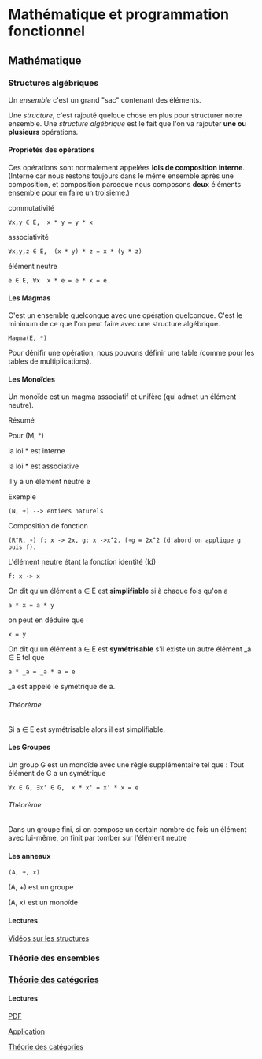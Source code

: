 # Mathématique et programmation fonctionnel

## Mathématique

### Structures algébriques

Un *ensemble* c'est un grand "sac" contenant des éléments.

Une *structure*, c'est rajouté quelque chose en plus pour structurer notre ensemble. Une *structure algébrique* est le fait que l'on va rajouter **une ou plusieurs** opérations.

#### Propriétés des opérations

Ces opérations sont normalement appelées **lois de composition interne**.
(Interne car nous restons toujours dans le même ensemble après une composition, et composition  parceque nous composons **deux** éléments ensemble pour en faire un troisième.)

commutativité

	∀x,y ∈ E,  x * y = y * x
	
associativité

	∀x,y,z ∈ E,  (x * y) * z = x * (y * z)
	
élément neutre
	
	e ∈ E, ∀x  x * e = e * x = e

#### Les Magmas

C'est un ensemble quelconque avec une opération quelconque. C'est le minimum de ce que l'on peut faire avec une structure algébrique.

	Magma(E, *)
	
Pour dénifir une opération, nous pouvons définir une table (comme pour les tables de multiplications).

#### Les Monoïdes

Un monoïde est un magma associatif et unifère (qui admet un élément neutre).

Résumé

Pour (M, *)

la loi * est interne

la loi * est associative 

Il y a un élement neutre e

Exemple 

	(N, +) --> entiers naturels
	
Composition de fonction
	
	(R^R, ∘) f: x -> 2x, g: x ->x^2. f∘g = 2x^2 (d'abord on applique g puis f).
	
L'élément neutre étant la fonction identité (Id)

	f: x -> x

On dit qu'un élément a ∈ E est **simplifiable** si à chaque fois qu'on a 

	a * x = a * y

on peut en déduire que 

	x = y
	
On dit qu'un élément a ∈ E est **symétrisable** s'il existe un autre élément _a ∈ E tel que  

	a * _a = _a * a = e

_a est appelé le symétrique de a.

###### Théorème

Si a ∈ E est symétrisable alors il est simplifiable.

#### Les Groupes

Un group G est un monoïde avec une rêgle supplémentaire tel que : Tout élément de G a un symétrique

	∀x ∈ G, ∃x' ∈ G,  x * x' = x' * x = e
	
###### Théorème

Dans un groupe fini, si on compose un certain nombre de fois un élément avec lui-même, on finit par tomber sur l'élément neutre

#### Les anneaux

	(A, +, x)
	
(A, +) est un groupe

(A, x) est un monoïde

#### Lectures

[Vidéos sur les structures](https://www.youtube.com/watch?v=RaqlxOihGxw&list=PLNefH6S6myiMFlgsEIGHb8KZaLKE2eAZQ&index=1)

### Théorie des ensembles

### [Théorie des catégories](https://fr.wikipedia.org/wiki/Th%C3%A9orie_des_cat%C3%A9gories)



#### Lectures

[PDF](http://sma.epfl.ch/~dzaganid/TP_Categories.pdf)

[Application](https://fr.wikipedia.org/wiki/Application_(math%C3%A9matiques))

[Théorie des catégories](https://fr.wikipedia.org/wiki/Th%C3%A9orie_des_cat%C3%A9gories)

